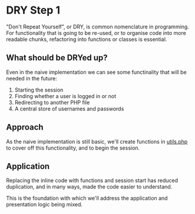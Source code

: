 # DRY Step 1

"Don't Repeat Yourself", or DRY, is common nomenclature in programming.
For functionality that is going to be re-used, or to organise code into
more readable chunks, refactoring into functions or classes is essential.

## What should be DRYed up?

Even in the naive implementation we can see some functinality that will be
needed in the future:

1. Starting the session
2. Finding whether a user is logged in or not
3. Redirecting to another PHP file
4. A central store of usernames and passwords

## Approach

As the naive implementation is still basic, we'll create functions in [utils.php](utils.php)
to cover off this functionality, and to begin the session.

## Application

Replacing the inline code with functions and session start has reduced
duplication, and in many ways, made the code easier to understand.

This is the foundation with which we'll address the application and
presentation logic being mixed.